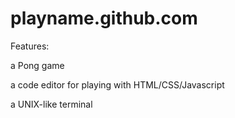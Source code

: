 # playname.github.com

Features:

a Pong game

a code editor for playing with HTML/CSS/Javascript

a UNIX-like terminal
